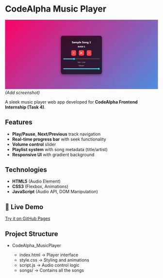 # CodeAlpha Music Player  

![Music Player Demo](music_player.JPG) *(Add screenshot)*  

A sleek music player web app developed for **CodeAlpha Frontend Internship (Task 4)**.  

## Features  
- **Play/Pause**, **Next/Previous** track navigation  
- **Real-time progress bar** with seek functionality  
- **Volume control** slider  
- **Playlist system** with song metadata (title/artist)  
- **Responsive UI** with gradient background  

## Technologies  
- **HTML5** (Audio Element)  
- **CSS3** (Flexbox, Animations)  
- **JavaScript** (Audio API, DOM Manipulation)  

## 🚀 Live Demo  
[Try it on GitHub Pages](https://shreyashi-28.github.io/CodeAlpha_MusicPlayer)  

## Project Structure  

- CodeAlpha_MusicPlayer
  
  - index.html → Player interface 
  - style.css → Styling and animations  
  - script.js → Audio control logic  
  - songs/ → Contains all the songs
